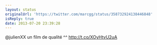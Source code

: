 ```yaml
---
layout: status
originalUrl: 'https://twitter.com/marcgg/status/358732924138446848'
isReply: true
date: 2013-07-20 23:39:28
---
```


@julienXX un film de qualité ^^ http://t.co/XOyHtvU2uA
